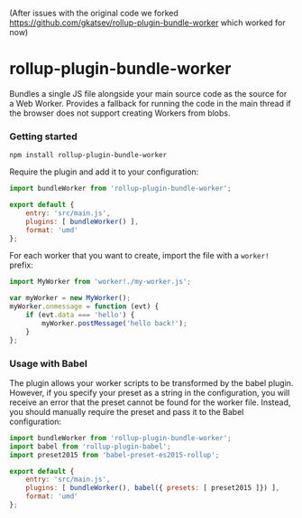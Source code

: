 (After issues with the original code we forked https://github.com/gkatsev/rollup-plugin-bundle-worker which worked for now)


# rollup-plugin-bundle-worker

Bundles a single JS file alongside your main source code as the source for a
Web Worker. Provides a fallback for running the code in the main thread if the
browser does not support creating Workers from blobs.

### Getting started

```
npm install rollup-plugin-bundle-worker
```

Require the plugin and add it to your configuration:

```javascript
import bundleWorker from 'rollup-plugin-bundle-worker';

export default {
    entry: 'src/main.js',
    plugins: [ bundleWorker() ],
    format: 'umd'
};
```

For each worker that you want to create, import the file with a `worker!` prefix:

```javascript
import MyWorker from 'worker!./my-worker.js';

var myWorker = new MyWorker();
myWorker.onmessage = function (evt) {
    if (evt.data === 'hello') {
        myWorker.postMessage('hello back!');
    }
};
```

### Usage with Babel

The plugin allows your worker scripts to be transformed by the babel plugin.
However, if you specify your preset as a string in the configuration, you will
receive an error that the preset cannot be found for the worker file. Instead,
you should manually require the preset and pass it to the Babel configuration:

```javascript
import bundleWorker from 'rollup-plugin-bundle-worker';
import babel from 'rollup-plugin-babel';
import preset2015 from 'babel-preset-es2015-rollup';

export default {
    entry: 'src/main.js',
    plugins: [ bundleWorker(), babel({ presets: [ preset2015 ]}) ],
    format: 'umd'
};
```
